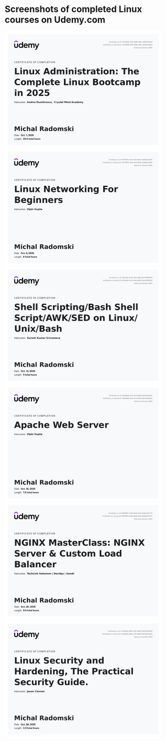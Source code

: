 # Screenshots of completed Linux courses on Udemy.com

<img alt="Screenshot of Udemy certificate" src="01_Linux_Administration.jpg">
<img alt="Screenshot of Udemy certificate" src="02_Linux_Networking.jpg">
<img alt="Screenshot of Udemy certificate" src="03_Shell_Scripting.jpg">
<img alt="Screenshot of Udemy certificate" src="04_Apache.jpg">
<img alt="Screenshot of Udemy certificate" src="05_NGINX.jpg">
<img alt="Screenshot of Udemy certificate" src="06_Linux_Security.jpg">
